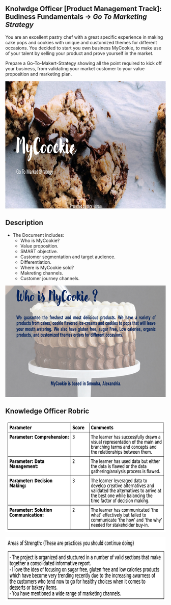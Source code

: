 ## Knolwdge Officer [Product Management Track]: Budiness Fundamentals -> _Go To Marketing Strategy_
You are an excellent pastry chef with a great specific experience in making cake pops and cookies with unique and customized themes for different occasions. You decided to start you own business MyCookie, to make use of your talent by selling your product and prove yourself in the market.

Prepare a Go-To-Makert-Strategy showing all the point required to kick off your business, from validating your market customer to your value proposition and marketing plan.

<p align="center">
<img src="https://github.com/yarahisham/MyCookie_CaseStudy-Go_To_Marketing_Strategy/blob/main/Image/Screen%20Shot%202021-04-27%20at%207.28.08%20PM.jpg" alt="alt text" width="700" height="400" >
</p>

## Description
- The Document includes:
  - Who is MyCookie?
  - Value proposition.
  - SMART objective.
  - Customer segmentation and target audience.
  - Differentiation.
  - Where is MyCookie sold?
  - Makreting channels.
  - Customer journey channels.
 
<p align="center">
<img src="https://github.com/yarahisham/MyCookie_CaseStudy-Go_To_Marketing_Strategy/blob/main/Image/Screen%20Shot%202021-04-27%20at%207.28.30%20PM.jpg" alt="alt text" width="700" height="350" >
</p>

## Knowledge Officer Robric
<p align="center">
<img src="https://github.com/yarahisham/MyCookie_CaseStudy-Go_To_Marketing_Strategy/blob/main/Image/Screen%20Shot%202021-04-27%20at%207.29.26%20PM.jpg" alt="alt text" width="700" height="350" >
</p>

<p align="center">
<img src="https://github.com/yarahisham/MyCookie_CaseStudy-Go_To_Marketing_Strategy/blob/main/Image/Screen%20Shot%202021-04-27%20at%207.29.36%20PM.jpg" alt="alt text" width="700" height="200" >
</p>
